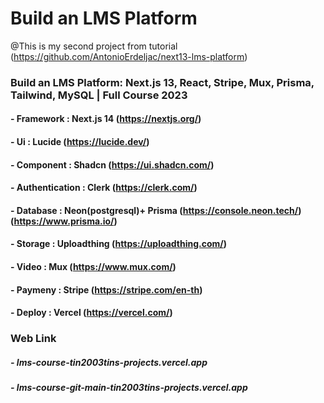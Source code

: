 # Build an LMS Platform
@This is my second project from tutorial (https://github.com/AntonioErdeljac/next13-lms-platform)
### Build an LMS Platform: Next.js 13,  React, Stripe, Mux, Prisma, Tailwind, MySQL | Full Course 2023
#### - Framework : Next.js 14 (https://nextjs.org/)
#### - Ui : Lucide (https://lucide.dev/)
#### - Component : Shadcn (https://ui.shadcn.com/)
#### - Authentication : Clerk (https://clerk.com/)
#### - Database : Neon(postgresql)+ Prisma (https://console.neon.tech/)(https://www.prisma.io/)
#### - Storage : Uploadthing (https://uploadthing.com/)
#### - Video : Mux (https://www.mux.com/)
#### - Paymeny : Stripe (https://stripe.com/en-th)
#### - Deploy : Vercel (https://vercel.com/)
### Web Link
##### - lms-course-tin2003tins-projects.vercel.app
##### - lms-course-git-main-tin2003tins-projects.vercel.app
